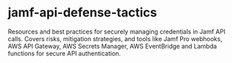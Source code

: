 # jamf-api-defense-tactics
Resources and best practices for securely managing credentials in Jamf API calls. Covers risks, mitigation strategies, and tools like Jamf Pro webhooks, AWS API Gateway, AWS Secrets Manager, AWS EventBridge and Lambda functions for secure API authentication.
